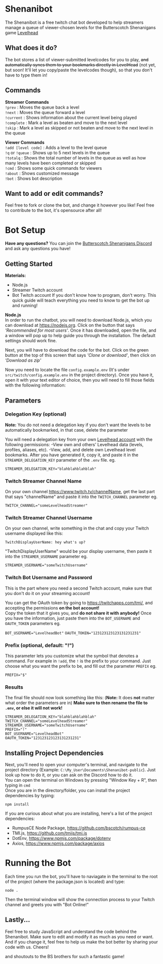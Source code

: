 # Shenanibot
The Shenanibot is a free twitch chat bot developed to help streamers manage a queue of viewer-chosen levels for the Butterscotch Shenanigans game [Levelhead](https://bscotch.net/games/levelhead)

## What does it do?
The bot stores a list of viewer-submitted levelcodes for you to play, ~~and automatically syncs them to your bookmarks directly in LevelHead~~ (not yet, but soon! It'll let you copy/paste the levelcodes though), so that you don't have to type them in!

## Commands
**Streamer Commands**  
`!prev` : Moves the queue back a level  
`!next` : Moves the queue forward a level  
`!current` : Shows information about the current level being played  
`!complete` : Mark a level as beaten and move to the next level  
`!skip` : Mark a level as skipped or not beaten and move to the next level in the queue  
  
**Viewer Commands**  
`!add [level code]` : Adds a level to the level queue  
`!q` or `!queue` : Shows up to 5 next levels in the queue  
`!totalq` : Shows the total number of levels in the queue as well as how many levels have been completed or skipped  
`!cmd` : Shows some quick commands for viewers  
`!about` : Shows customized message  
`!bot` : Shows bot description  

## Want to add or edit commands?
Feel free to fork or clone the bot, and change it however you like! Feel free to contribute to the bot, it's opensource after all!  


# Bot Setup
**Have any questions?**
You can join the [Butterscotch Shenanigans Discord](https://discord.gg/w55QE5Y) and ask any questions you have!  

## Getting Started
**Materials:**  
+ Node.js
+ Streamer Twitch account
+ Bot Twitch account
If you don't know how to program, don't worry. This quick guide will teach everything you need to know to get the bot up and running!

**Node.js**  
In order to run the chatbot, you will need to download Node.js, which you can download at https://nodejs.org. Click on the button that says *'Recommended for most users'*. Once it has downloaded, open the file, and a window will pop up to help guide you through the installation. The default settings should work fine.

Next, you will have to download the code for the bot. Click on the green button at the top of this screen that says *'Clone or download'*, then click on *'Download as zip'*

Now you need to locate the file `config.example.env` (It's under `src/twitch/config.example.env` in the project directory). Once you have it, open it with your text editor of choice, then you will need to fill those fields with the following information:

## Parameters

### Delegation Key (optional)
**Note:** You do not need a delegation key if you don't want the levels to be automatically bookmarked, in that case, delete the parameter  

You will need a delegation key from your own [Levelhead account](https://www.bscotch.net/account) with the following permissions:
    -View own and others' Levelhead data (levels, profiles, aliases, etc).
    -View, add, and delete own Levelhead level bookmarks.
After you have generated it, copy it, and paste it in the `STREAMER_DELEGATION_KEY` parameter of the `.env` file. eg.  

`STREAMER_DELEGATION_KEY="blahblahblahblah"`

### Twitch Streamer Channel Name
On your own channel https://www.twitch.tv/channelName, get the last part that says "channelName" and paste it into the `TWITCH_CHANNEL` parameter eg.  

`TWITCH_CHANNEL="someLevelheadStreamer"`

### Twitch Streamer Channel Username
On your own channel, write something in the chat and copy your Twitch username displayed like this:

`TwitchDisplayUserName: hey what's up?`

"TwitchDisplayUserName" would be your display username, then paste it into the `STREAMER_USERNAME` parameter eg.  

`STREAMER_USERNAME="someTwitchUsername"`

### Twitch Bot Username and Password
This is the part where you need a second Twitch account, make sure that you don't do it on your streaming account!

You can get the OAuth token by going to https://twitchapps.com/tmi/, and accepting the permissions **on the bot account!**  
Copy the token that it gives you, and **do not share it with anybody!**
Once you have the information, just paste them into the `BOT_USERNAME` and `OAUTH_TOKEN` parameters eg.

`BOT_USERNAME="LevelheadBot"`
`OAUTH_TOKEN="123123123123131231231"`

### Prefix (optional, default: "!")
This parameter lets you customize what the symbol that denotes a command. For example in `!add`, the `!` is the prefix to your command. Just choose what you want the prefix to be, and fill out the parameter `PREFIX` eg.

`PREFIX="$"`

### Results
The final file should now look something like this: (**Note:** It does **not** matter what order the parameters are in)
**Make sure to then rename the file to `.env`, or else it will not work!**

```
STREAMER_DELEGATION_KEY="blahblahblahblah"
TWITCH_CHANNEL="someLevelheadStreamer"
STREAMER_USERNAME="someTwitchUsername"
PREFIX="!"
BOT_USERNAME="LevelheadBot"
OAUTH_TOKEN="123123123123131231231"
```

## Installing Project Dependencies
Next, you'll need to open your computer's terminal, and navigate to the project directory (Example: `C:\My_User\Documents\Shenanibot-public`). Just look up how to do it, or you can ask on the Discord how to do it.  
You can open the terminal on Windows by pressing "Window Key + R", then typing in `cmd`  
Once you are in the directory/folder, you can install the project dependencies by typing:  

`npm install`

If you are curious about what you are installing, here's a list of the project dependencies:
+ RumpusCE Node Package, https://github.com/bscotch/rumpus-ce
+ TMI.js, https://github.com/tmijs/tmi.js
+ DotEnv, https://www.npmjs.com/package/dotenv
+ Axios, https://www.npmjs.com/package/axios

# Running the Bot
Each time you run the bot, you'll have to naviagate in the terminal to the root of the project (where the package.json is located) and type:  

`node .`

Then the terminal window will show the connection process to your Twitch channel and greets you with "Bot Online!"

## Lastly...
Feel free to study JavaScript and understand the code behind the Shenanibot. Make sure to edit and modify it as much as you need or want. And if you change it, feel free to help us make the bot better by sharing your code with us. Cheers!

and shoutouts to the BS brothers for such a fantastic game!
